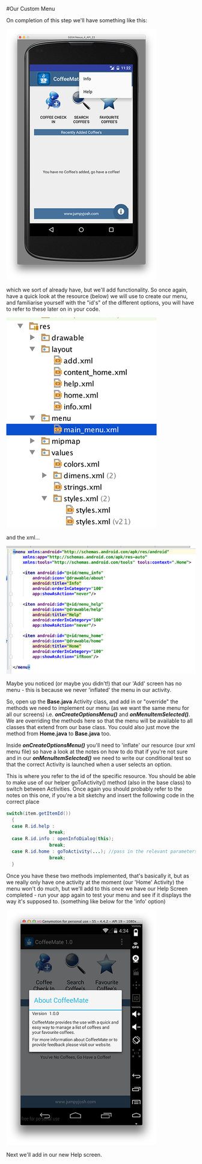 #Our Custom Menu

On completion of this step we'll have something like this:

![](../img/starterappmenu.png)

which we sort of already have, but we'll add functionality. So once again, have a quick look at the resource (below) we will use to create our menu, and familiarise yourself with the "id's" of the different options, you will have to refer to these later on in your code.

![](../img/lab2s301.png)

and the xml...

![](../img/lab2s302.png)

Maybe you noticed (or maybe you didn't!) that our 'Add' screen has no menu - this is because we never 'inflated' the menu in our activity. 

So, open up the <b>Base.java</b> Activity class, and add in or "override" the methods we need to implement our menu (as we want the same menu for all our screens) i.e. <b><i>onCreateOptionsMenu()</i></b> and <b><i>onMenuItemSelected()</i></b>. We are overriding the methods here so that the menu will be available to all classes that extend from our base class. You could also just move the method from <b>Home.java</b> to <b>Base.java</b> too.

Inside <b><i>onCreateOptionsMenu()</i></b> you'll need to 'inflate' our resource (our xml menu file) so have a look at the notes on how to do that if you're not sure and in our <b><i>onMenuItemSelected()</i></b> we need to write our conditional test so that the correct Activity is launched when a user selects an option. 

This is where you refer to the id of the specific resource. You should be able to make use of our helper goToActivity() method (also in the base class) to switch between Activities.  Once again you should probably refer to the notes on this one, if you're a bit sketchy and insert the following code in the correct place

~~~java
switch(item.getItemId()) 
  {
  case R.id.help : 
                break;
  case R.id.info : openInfoDialog(this);
                break;
  case R.id.home : goToActivity(...); //pass in the relevant parameters 
                break;
  }
~~~

Once you have these two methods implemented, that's basically it, but as we really only have one activity at the moment (our 'Home' Activity) the menu won't do much, but we'll add to this once we have our Help Screen completed - run your app again to test your menu and see if it displays the way it's supposed to. (something like below for the 'info' option)

![](../img/lab207.png)

Next we'll add in our new Help screen.


